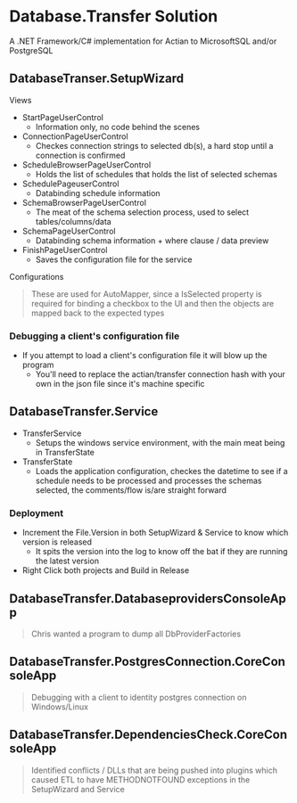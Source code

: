 ﻿# Database.Transfer Solution
A .NET Framework/C# implementation for Actian to MicrosoftSQL and/or PostgreSQL

## DatabaseTranser.SetupWizard

Views
+ StartPageUserControl
  + Information only, no code behind the scenes
+ ConnectionPageUserControl
  + Checkes connection strings to selected db(s), a hard stop until a connection is confirmed
+ ScheduleBrowserPageUserControl
  + Holds the list of schedules that holds the list of selected schemas
+ SchedulePageuserControl
  + Databinding schedule information
+ SchemaBrowserPageUserControl
  + The meat of the schema selection process, used to select tables/columns/data
+ SchemaPageUserControl
  + Databinding schema information + where clause / data preview
+ FinishPageUserControl
  + Saves the configuration file for the service

Configurations
> These are used for AutoMapper, since a IsSelected property is required for binding a checkbox to the UI and then the objects are mapped back to the expected types

### Debugging a client's configuration file
+ If you attempt to load a client's configuration file it will blow up the program
  + You'll need to replace the actian/transfer connection hash with your own in the json file since it's machine specific

## DatabaseTransfer.Service

+ TransferService
  + Setups the windows service environment, with the main meat being in TransferState
+ TransferState
  + Loads the application configuration, checkes the datetime to see if a schedule needs to be processed and processes the schemas selected, the comments/flow is/are straight forward

### Deployment
 + Increment the File.Version in both SetupWizard & Service to know which version is released
   + It spits the version into the log to know off the bat if they are running the latest version
 + Right Click both projects and Build in Release

## DatabaseTransfer.DatabaseprovidersConsoleApp
> Chris wanted a program to dump all DbProviderFactories

## DatabaseTransfer.PostgresConnection.CoreConsoleApp
> Debugging with a client to identity postgres connection on Windows/Linux

## DatabaseTransfer.DependenciesCheck.CoreConsoleApp
> Identified conflicts / DLLs that are being pushed into plugins which caused ETL to have METHODNOTFOUND exceptions in the SetupWizard and Service